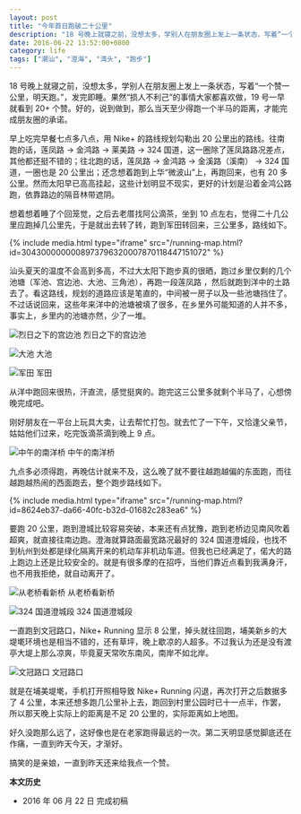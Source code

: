 ```yaml
---
layout: post
title: "今年首日跑破二十公里"
description: "18 号晚上就寝之前，没想太多，学别人在朋友圈上发上一条状态，写着“一个赞一公里，明天跑。”，发完即睡。果然“损人不利己”的事情大家都喜欢做，19 号一早就看到 20+ 个赞。好的，说到做到，那么当天至少得跑一个半马的距离，才能完成朋友圈的承诺。"
date: 2016-06-22 13:52:00+0800
category: life
tags: ["潮汕", "澄海", "湾头", "跑步"]
---
```


18 号晚上就寝之前，没想太多，学别人在朋友圈上发上一条状态，写着“一个赞一公里，明天跑。”，发完即睡。果然“损人不利己”的事情大家都喜欢做，19 号一早就看到 20+ 个赞。好的，说到做到，那么当天至少得跑一个半马的距离，才能完成朋友圈的承诺。

早上吃完早餐七点多八点，用 Nike+ 的路线规划勾勒出 20 公里出的路线。往南跑的话，莲凤路 &rarr; 金鸿路 &rarr; 莱美路 &rarr; 324 国道，这一圈除了莲凤路路况差点，其他都还挺不错的；往北跑的话，莲凤路 &rarr; 金鸿路 &rarr; 金溪路（溪南） &rarr; 324 国道，一圈也是 20 公里出；还念想着跑到上华“微波山”上，再跑回来，也有 20 多公里。然而太阳早已高高挂起，这些计划明显不现实，更好的计划是沿着金鸿公路跑，依靠路边的隔音林带遮阴。

想着想着睡了个回笼觉，之后去老厝找阿公滴茶，坐到 10 点左右，觉得二十几公里应跑掉几公里先，于是就出去转了转，跑到军田转回来，三公里多，路线如下。

{% include media.html type="iframe" src="/running-map.html?id=3043000000008973796320007870118447151072" %}

汕头夏天的温度不会高到多高，不过大太阳下跑步真的很晒，跑过乡里仅剩的几个池塘（军池、宫边池、大池、三角池），再跑一段莲凤路 ，然后就跑到洋中的土路去了。看这路线，规划的道路应该是笔直的，中间被一房子以及一些池塘挡住了。不过话说回来，这些年来洋中的池塘被填了很多，在乡里外可能知道的人并不多，事实上，乡里内的池塘亦然，少了一堆。

![烈日之下的宫边池]({{site.IMG_PATH}}/the-first-20km-run-day-of-2016-01.jpg_640)
烈日之下的宫边池

![大池]({{site.IMG_PATH}}/the-first-20km-run-day-of-2016-02.jpg_640)
大池

![军田]({{site.IMG_PATH}}/the-first-20km-run-day-of-2016-03.jpg_640)
军田

从洋中跑回来很热，汗直流，感觉挺爽的。跑完这三公里多就剩个半马了，心想傍晚完成吧。

刚好朋友在一平台上玩具大卖，让去帮忙打包。就去忙了一下午，又恰逢父亲节，姑姑他们过来，吃完饭滴茶滴到晚上 9 点。

![中午的南洋桥]({{site.IMG_PATH}}/the-first-20km-run-day-of-2016-04.jpg_640)
中午的南洋桥

九点多必须得跑，再晚估计就来不及，这么晚了就不要往越跑越偏的东面跑，而往越跑越热闹的西面跑去，整个跑步路线如下。

{% include media.html type="iframe" src="/running-map.html?id=8624eb37-da66-40fc-b32d-01682c283ea6" %}

要跑 20 公里，跑到澄城比较容易突破，本来还有点犹豫，跑到老桥边见南风吹着超爽，就直接往南边跑。澄海就算路面最宽路况最好的 324 国道澄城段，也找不到杭州到处都是绿化隔离开来的机动车非机动车道。但我也已经满足了，偌大的路上跑边上还是比较安全的。就是有很多摩的在招呼，当他们靠近点看到我满身汗，也不用我拒绝，就自动离开了。

![从老桥看新桥]({{site.IMG_PATH}}/the-first-20km-run-day-of-2016-05.jpg_640)
从老桥看新桥

![324 国道澄城段]({{site.IMG_PATH}}/the-first-20km-run-day-of-2016-06.jpg_640)
324 国道澄城段

一直跑到文冠路口，Nike+ Running 显示 8 公里，掉头就往回跑，埔美新乡的大堤墘环境也是相当不错的，还有草坪，晚上歇凉的人超多。不过我认为还是没有渡亭大堤上那么凉爽，毕竟夏天常吹东南风，南岸不如北岸。

![文冠路口]({{site.IMG_PATH}}/the-first-20km-run-day-of-2016-07.jpg_640)
文冠路口

就是在埔美堤墘，手机打开照相导致 Nike+ Running 闪退，再次打开之后数据多了 4 公里，本来还想多跑几公里补上去，跑回到村里公园时已十一点半，作罢，所以那天晚上实际上的距离是不足 20 公里的，实际距离如上地图。

好久没跑那么远了，这好像也是在老家跑得最远的一次。第二天明显感觉脚底还在作痛，一直到昨天今天，才渐好。

搞笑的是亲娘，一直到昨天还来给我点一个赞。

**本文历史**

* 2016 年 06 月 22 日 完成初稿
